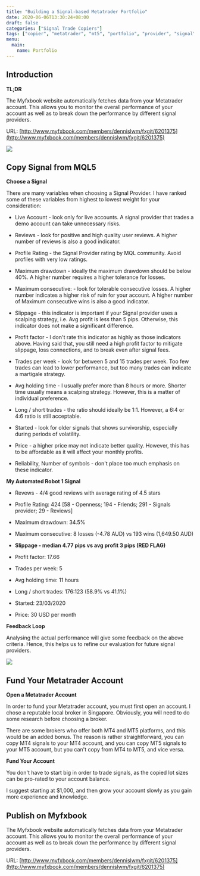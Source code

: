 ```yaml
---
title: "Building a Signal-based Metatrader Portfolio"
date: 2020-06-06T13:30:24+08:00
draft: false
categories: ["Signal Trade Copiers"]
tags: ["copier", "metatrader", "mt5", "portfolio", "provider", "signal", "trading"]
menu: 
  main: 
    name: Portfolio
---
```


## Introduction

**TL;DR**

The Myfxbook website automatically fetches data from your Metatrader account. This allows you to monitor the overall performance of your account as well as to break down the performance by different signal providers.

URL: [http://www.myfxbook.com/members/dennislwm/fxgit/6201375](http://www.myfxbook.com/members/dennislwm/fxgit/6201375)

![][1]

[1]: https://fxgit.netlify.app/img/048-building-a-signal-based-metatrader-portfolio/introduction.png

## Copy Signal from MQL5

**Choose a Signal**

There are many variables when choosing a Signal Provider. I have ranked some of these variables from highest to lowest weight for your consideration:

* Live Account - look only for live accounts. A signal provider that trades a demo account can take unnecessary risks.

* Reviews - look for positive and high quality user reviews. A higher number of reviews is also a good indicator.

* Profile Rating - the Signal Provider rating by MQL community. Avoid profiles with very low ratings.

* Maximum drawdown - ideally the maximum drawdown should be below 40%. A higher number requires a higher tolerance for losses.

* Maximum consecutive: - look for tolerable consecutive losses. A higher number indicates a higher risk of ruin for your account. A higher number of Maximum consecutive wins is also a good indicator.

* Slippage - this indicator is important if your Signal provider uses a scalping strategy, i.e. Avg profit is less than 5 pips. Otherwise, this indicator does not make a significant difference.

* Profit factor - I don't rate this indicator as highly as those indicators above. Having said that, you still need a high profit factor to mitigate slippage, loss connections, and to break even after signal fees. 

* Trades per week - look for between 5 and 15 trades per week. Too few trades can lead to lower performance, but too many trades can indicate a martigale strategy.

* Avg holding time - I usually prefer more than 8 hours or more. Shorter time usually means a scalping strategy. However, this is a matter of individual preference. 

* Long / short trades - the ratio should ideally be 1:1. However, a 6:4 or 4:6 ratio is still acceptable.

* Started - look for older signals that shows survivorship, especially during periods of volatility.

* Price - a higher price may not indicate better quality. However, this has to be affordable as it will affect your monthly profits.

* Reliability, Number of symbols  - don't place too much emphasis on these indicator.

**My Automated Robot 1 Signal**

* Revews - 4/4 good reviews with average rating of 4.5 stars

* Profile Rating: 424 [58 - Openness; 194 - Friends; 291 - Signals provider; 29 - Reviews]

* Maximum drawdown: 34.5%

* Maximum consecutive: 8 losses (-4.78 AUD) vs 193 wins (1,649.50 AUD)

* **Slippage - median 4.77 pips vs avg profit 3 pips (RED FLAG)**

* Profit factor: 17.66

* Trades per week: 5

* Avg holding time: 11 hours

* Long / short trades: 176:123 (58.9% vs 41.1%)

* Started: 23/03/2020

* Price: 30 USD per month

**Feedback Loop**

Analysing the actual performance will give some feedback on the above criteria. Hence, this helps us to refine our evaluation for future signal providers.

![][2]

[2]: https://fxgit.netlify.app/img/048-building-a-signal-based-metatrader-portfolio/copy-signal-from-mql5.png

## Fund Your Metatrader Account

**Open a Metatrader Account**

In order to fund your Metatrader account, you must first open an account. I chose a reputable local broker in Singapore. Obviously, you will need to do some research before choosing a broker.

There are some brokers who offer both MT4 and MT5 platforms, and this would be an added bonus. The reason is rather straightforward, you can copy MT4 signals to your MT4 account, and you can copy MT5 signals to your MT5 account, but you can't copy from MT4 to MT5, and vice versa.

**Fund Your Account**

You don't have to start big in order to trade signals, as the copied lot sizes can be pro-rated to your account balance.

I suggest starting at $1,000, and then grow your account slowly as you gain more experience and knowledge.

## Publish on Myfxbook

The Myfxbook website automatically fetches data from your Metatrader account. This allows you to monitor the overall performance of your account as well as to break down the performance by different signal providers.

URL: [http://www.myfxbook.com/members/dennislwm/fxgit/6201375](http://www.myfxbook.com/members/dennislwm/fxgit/6201375)
